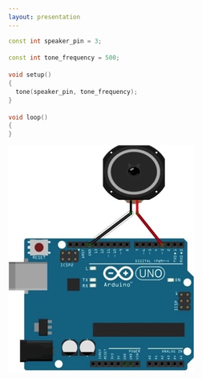 ```yaml
---
layout: presentation
---
```


```c++
const int speaker_pin = 3;

const int tone_frequency = 500;

void setup()
{
  tone(speaker_pin, tone_frequency);
}

void loop()
{
}
```

[![](assets/img/arduino-speaker.png)](code2)
